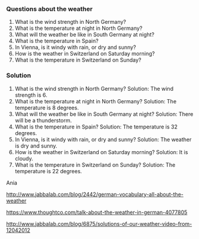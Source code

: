 

### Questions about the weather

1. What is the wind strength in North Germany?
2. What is the temperature at night in North Germany?
3. What will the weather be like in South Germany at night?
4. What is the temperature in Spain?
5. In Vienna, is it windy with rain, or dry and sunny?
6. How is the weather in Switzerland on Saturday morning?
7. What is the temperature in Switzerland on Sunday?

### Solution

1. What is the wind strength in North Germany? Solution: The wind strength is 6.
2. What is the temperature at night in North Germany? Solution: The temperature is 8 degrees.
3. What will the weather be like in South Germany at night? Solution: There will be a thunderstorm.
4. What is the temperature in Spain? Solution: The temperature is 32 degrees.
5. In Vienna, is it windy with rain, or dry and sunny? Solution: The weather is dry and sunny.
6. How is the weather in Switzerland on Saturday morning? Solution: It is cloudy.
7. What is the temperature in Switzerland on Sunday? Solution: The temperature is 22 degrees.

Ania

http://www.jabbalab.com/blog/2442/german-vocabulary-all-about-the-weather

https://www.thoughtco.com/talk-about-the-weather-in-german-4077805

http://www.jabbalab.com/blog/6875/solutions-of-our-weather-video-from-12042012